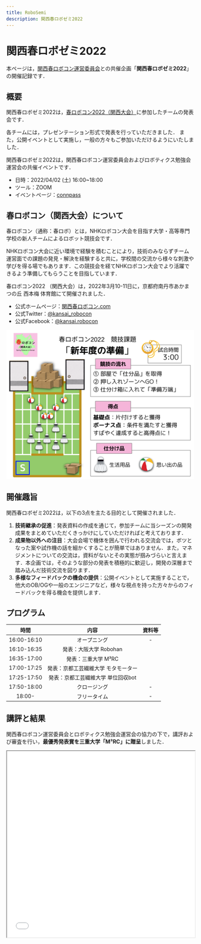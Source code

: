 ```yaml
---
title: RoboSemi
description: 関西春ロボゼミ2022
---
```



# 関西春ロボゼミ2022

本ページは，[関西春ロボコン運営委員会](https://xn--tck4d2b0a0029dol2bn0r.com)との共催企画「**関西春ロボゼミ2022**」の開催記録です．

## 概要

関西春ロボゼミ2022は，[春ロボコン2022（関西大会）](https://関西春ロボコン.com/)に参加したチームの発表会です．

各チームには，プレゼンテーション形式で発表を行っていただきました．
また，公開イベントとして実施し，一般の方々もご参加いただけるようにいたしました．

関西春ロボゼミ2022は，関西春ロボコン運営委員会およびロボティクス勉強会運営会の共催イベントです．

- 日時：2022/04/02 (土) 16:00~18:00
- ツール：ZOOM
- イベントページ：[connpass](https://robosemi.connpass.com/event/243527/)

## 春ロボコン（関西大会）について

春ロボコン（通称：春ロボ）とは，NHKロボコン大会を目指す大学・高等専門学校の新人チームによるロボット競技会です．

NHKロボコン大会に近い環境で経験を積むことにより，技術のみならずチーム運営面での課題の発見・解決を経験すると共に，学校間の交流から様々な刺激や学びを得る場でもあります．この競技会を経てNHKロボコン大会でより活躍できるよう準備してもらうことを目指しています．

春ロボコン2022 （関西大会）は，2022年3月10-11日に，京都府南丹市あかまつの丘 西本梅 体育館にて開催されました．

- 公式ホームページ：[関西春ロボコン.com](https://関西春ロボコン.com/)
- 公式Twitter：[@kansai_robocon](https://twitter.com/kansai_robocon)
- 公式Facebook：[@kansai.robocon](https://www.facebook.com/kansai.robocon)

<img src="./files/harurobo2022_rule_abst.png" width=600/>

## 開催趣旨

関西春ロボゼミ2022は，以下の3点を主たる目的として開催されました．

1. **技術継承の促進**：発表資料の作成を通じて，参加チームに当シーズンの開発成果をまとめていただくきっかけにしていただければと考えております．
2. **成果物以外への注目**：大会会場で機体を囲んで行われる交流会では，ボツとなった案や試作機の話を細かくすることが簡単ではありません．また，マネジメントについての交流は，資料がないとその実態が掴みづらいと言えます．本企画では，そのような部分の発表を積極的に歓迎し，開発の深層まで踏み込んだ技術交流を図ります．
3. **多様なフィードバックの機会の提供**：公開イベントとして実施することで，他大のOB/OGや一般のエンジニアなど，様々な視点を持った方々からのフィードバックを得る機会を提供します．

## プログラム

| 時間 | 内容 | 資料等 |
| :---: | :---: | :---: | 
| 16:00-16:10 | オープニング | - |
| 16:10-16:35 | 発表：大阪大学 Robohan |  | 
| 16:35-17:00 | 発表：三重大学 M³RC |  | 
| 17:00-17:25 | 発表：京都工芸繊維大学 モタモーター |  | 
| 17:25-17:50 | 発表：京都工芸繊維大学 単位回収bot |  | 
| 17:50-18:00 | クロージング | - |
| 18:00- | フリータイム | - |

## 講評と結果

関西春ロボコン運営委員会とロボティクス勉強会運営会の協力の下で，講評および審査を行い，**最優秀発表賞を三重大学「M³RC」に贈呈**しました．

<iframe src="./files/harurobosemi2022_comment.pdf" width="100%" height="500"></iframe>

